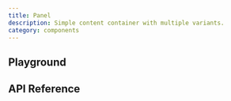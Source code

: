 ```yaml
---
title: Panel
description: Simple content container with multiple variants.
category: components
---
```


<script lang="ts">
    import ApiReferenceComponent from '$lib/components/api-reference/ApiReferenceComponent.svelte';
    import Playground from '$lib/content/components/panel/playground.svelte';
    import { panelSchema } from '$lib/content/components/panel/schema.js';
</script>

## Playground

<Playground/>

## API Reference

<ApiReferenceComponent schema={panelSchema}/>
